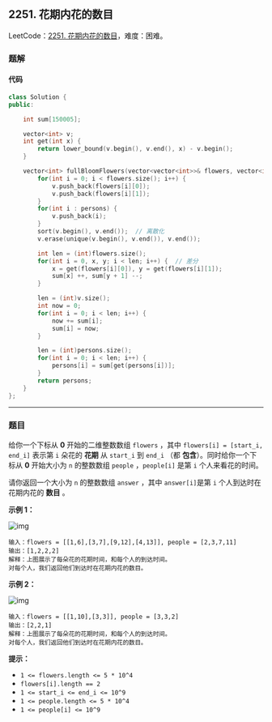 ## 2251. 花期内花的数目

LeetCode：[2251. 花期内花的数目](https://leetcode.cn/problems/number-of-flowers-in-full-bloom/)，难度：困难。

### 题解

#### 代码

```c++
class Solution {
public:

    int sum[150005];

    vector<int> v;
    int get(int x) {
        return lower_bound(v.begin(), v.end(), x) - v.begin();
    }

    vector<int> fullBloomFlowers(vector<vector<int>>& flowers, vector<int>& persons) {
        for(int i = 0; i < flowers.size(); i++) {
            v.push_back(flowers[i][0]);
            v.push_back(flowers[i][1]);
        }
        for(int i : persons) {
            v.push_back(i);
        }
        sort(v.begin(), v.end());  // 离散化
        v.erase(unique(v.begin(), v.end()), v.end());

        int len = (int)flowers.size();
        for(int i = 0, x, y; i < len; i++) {  // 差分
            x = get(flowers[i][0]), y = get(flowers[i][1]);
            sum[x] ++, sum[y + 1] --;
        }

        len = (int)v.size();
        int now = 0;
        for(int i = 0; i < len; i++) {
            now += sum[i];
            sum[i] = now;
        }

        len = (int)persons.size();
        for(int i = 0; i < len; i++) {
            persons[i] = sum[get(persons[i])];
        }
        return persons;
    }
};
```



---



### 题目

给你一个下标从 **0** 开始的二维整数数组 `flowers` ，其中 `flowers[i] = [start_i, end_i]` 表示第 `i` 朵花的 **花期** 从 `start_i` 到 `end_i` （都 **包含**）。同时给你一个下标从 **0** 开始大小为 `n` 的整数数组 `people` ，`people[i]` 是第 `i` 个人来看花的时间。

请你返回一个大小为 `n` 的整数数组 `answer` ，其中 `answer[i]`是第 `i` 个人到达时在花期内花的 **数目** 。

 

**示例 1：**

![img](https://gitee.com/xwl66/leetcode/raw/master/image/2251-ex1new.jpg)

```
输入：flowers = [[1,6],[3,7],[9,12],[4,13]], people = [2,3,7,11]
输出：[1,2,2,2]
解释：上图展示了每朵花的花期时间，和每个人的到达时间。
对每个人，我们返回他们到达时在花期内花的数目。
```

**示例 2：**

![img](https://gitee.com/xwl66/leetcode/raw/master/image/2251-ex2new.jpg)

```
输入：flowers = [[1,10],[3,3]], people = [3,3,2]
输出：[2,2,1]
解释：上图展示了每朵花的花期时间，和每个人的到达时间。
对每个人，我们返回他们到达时在花期内花的数目。
```

 

**提示：**

- `1 <= flowers.length <= 5 * 10^4`
- `flowers[i].length == 2`
- `1 <= start_i <= end_i <= 10^9`
- `1 <= people.length <= 5 * 10^4`
- `1 <= people[i] <= 10^9`


